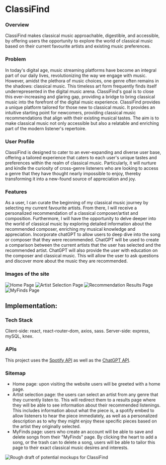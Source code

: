 # ClassiFind

### Overview

ClassiFind makes classical music approachable, digestible, and accessible, by offering users the opportunity to explore the world of classical music based on their current favourite artists and existing music preferences.

### Problem

In today's digital age, music streaming platforms have become an integral part of our daily lives, revolutionizing the way we engage with music. However, amidst the plethora of music choices, one genre often remains in the shadows: classical music. This timeless art form frequently finds itself underrepresented in the digital music arena. ClassiFind's goal is to close this ever-increasing and glaring gap, providing a bridge to bring classical music into the forefront of the digital music experience. ClassiFind provides a unique platform tailored for those new to classical music. It provides an intuitive starting point for newcomers, providing classical music recommendations that align with their existing musical tastes. The aim is to make classical music not only accessible but also a relatable and enriching part of the modern listener's repertoire.

### User Profile

ClassiFind is designed to cater to an ever-expanding and diverse user base, offering a tailored experience that caters to each user's unique tastes and preferences within the realm of classical music. Particularly, it will nurture and kindle the curiosity of cross-genre listeners who are looking to access a genre that they have thought nearly impossible to enjoy, thereby transforming it into a new-found source of appreciation and joy.

### Features

As a user, I can curate the beginning of my classical music journey by selecting my current favourite artists. From there, I will receive a personalized recommendation of a classical composer/artist and composition. Furthermore, I will have the opportunity to delve deeper into the world of classical music by exploring detailed information about the recommended composer, enriching my musical knowledge and appreciation. Incorporate chatGPT to allow users to deep dive into the song or composer that they were recommended. ChatGPT will be used to create a comparison between the current artists that the user has selected and the recommended artist. ChatGPT will also provide the user with education on the composer and classical music. This will allow the user to ask questions and discover more about the music they are recommended.

### Images of the site

![Home Page](../classifind/proposal/FinalSiteImages/FireShot%20Capture%20002%20-%20ClassiFind%20-%20localhost.png)
![Artist Selection Page](../classifind/proposal/FinalSiteImages/FireShot%20Capture%20004%20-%20ClassiFind%20-%20localhost.png)
![Recommendation Results Page](../classifind/proposal/FinalSiteImages/FireShot%20Capture%20005%20-%20ClassiFind%20-%20localhost.png)
![MyFinds Page](../classifind/proposal/FinalSiteImages/FireShot%20Capture%20006%20-%20ClassiFind%20-%20localhost.png)

## Implementation:

### Tech Stack

Client-side: react, react-router-dom, axios, sass. Server-side: express, mySQL, knex.

### APIs

This project uses the [Spotify API](https://developer.spotify.com/documentation/web-api) as well as the [ChatGPT API](https://openai.com/blog/introducing-chatgpt-and-whisper-apis).

### Sitemap

- Home page: upon visiting the website users will be greeted with a home page.
- Artist selection page: the users can select an artist from any genre that they currently listen to. This will redirect them to a results page where they will be able to see information about their recommended listenings. This includes information about what the piece is, a spotify embed to allow listeners to hear the piece immediately, as well as a personalized description as to why they might enjoy these specific pieces based on the artist they originally selected.
- MyFinds page: users who create an account will be able to save and delete songs from their "MyFinds" page. By clicking the heart to add a song, or the trash can to delete a song, users will be able to tailor this page to their exact classical music desires and interests.

![Rough draft of potential mockups for ClassiFind](./proposal/Mockup.jpg)
